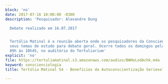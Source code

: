 ```yaml
---
block: 'no'
date: 2017-07-16 10:00:00 -0300
description: 'Pesquisador: Alexandre Dung

  Debate realizado em 16.07.2017


  Tertúlia Matinal é a reunião aberta onde os pesquisadores da Conscienciologia apresentam
  seus temas de estudo para debate geral. Ocorre todos os domingos pela manhã, das
  09h às 10h45, no auditório do Tertuliarium'
explicit: 'no'
file: https://tertuliamatinal.s3.amazonaws.com/audios/BWHoLodAchk.m4a
keyword: conscienciologia
title: Tertúlia Matinal 54 - Benefícios da Autoconscientização Seriexológica (Autosseriexologia)

---
```

